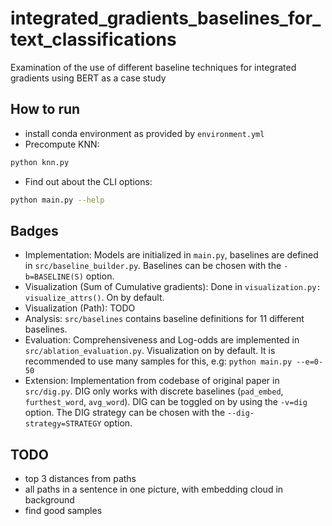 # integrated_gradients_baselines_for_text_classifications
Examination of the use of different baseline techniques for integrated gradients using BERT as a case study


## How to run

- install conda environment as provided by `environment.yml`
- Precompute KNN:

```sh
python knn.py
```

- Find out about the CLI options:

```sh
python main.py --help
```

## Badges

- Implementation: Models are initialized in `main.py`, baselines are defined in `src/baseline_builder.py`. Baselines can be chosen with the `-b=BASELINE(S)` option.
- Visualization (Sum of Cumulative gradients): Done in `visualization.py: visualize_attrs()`. On by default.
- Visualization (Path): TODO
- Analysis: `src/baselines` contains baseline definitions for 11 different baselines.
- Evaluation: Comprehensiveness and Log-odds are implemented in `src/ablation_evaluation.py`. Visualization on by default. It is recommended to use many samples for this, e.g: `python main.py --e=0-50`
- Extension: Implementation from codebase of original paper in `src/dig.py`. DIG only works with discrete baselines (`pad_embed`, `furthest_word`, `avg_word`). DIG can be toggled on by using the `-v=dig` option. The DIG strategy can be chosen with the `--dig-strategy=STRATEGY` option.

## TODO

- top 3 distances from paths
- all paths in a sentence in one picture, with embedding cloud in background
- find good samples